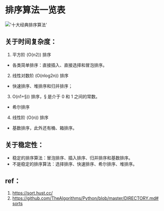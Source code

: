 # 排序算法一览表

!['十大经典排序算法'](https://blobscdn.gitbook.com/v0/b/gitbook-28427.appspot.com/o/assets%2F-Lm9JtwbhXVOfXyecToy%2F-Lm9KQIJAMvCgJQzErQS%2F-Lm9KSPi7v-ygMtlI6Zr%2Fsort.png?generation=1565688978687703&alt=media)


## 关于时间复杂度：
1. 平方阶 (O(n2)) 排序
 - 各类简单排序：直接插入、直接选择和冒泡排序。
2. 线性对数阶 (O(nlog2n)) 排序
 - 快速排序、堆排序和归并排序；
3. O(n1+§)) 排序，§ 是介于 0 和 1 之间的常数。
 - 希尔排序
4. 线性阶 (O(n)) 排序
 - 基数排序，此外还有桶、箱排序。

## 关于稳定性：
- 稳定的排序算法：冒泡排序、插入排序、归并排序和基数排序。
- 不是稳定的排序算法：选择排序、快速排序、希尔排序、堆排序。

## ref：

1. https://sort.hust.cc/
2. https://github.com/TheAlgorithms/Python/blob/master/DIRECTORY.md#sorts
